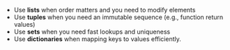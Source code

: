 - Use **lists** when order matters and you need to modify elements
- Use **tuples** when you need an immutable sequence (e.g., function return values)
- Use **sets** when you need fast lookups and uniqueness
- Use **dictionaries** when mapping keys to values efficiently.
